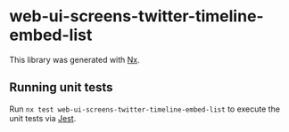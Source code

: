 # web-ui-screens-twitter-timeline-embed-list

This library was generated with [Nx](https://nx.dev).

## Running unit tests

Run `nx test web-ui-screens-twitter-timeline-embed-list` to execute the unit tests via [Jest](https://jestjs.io).
